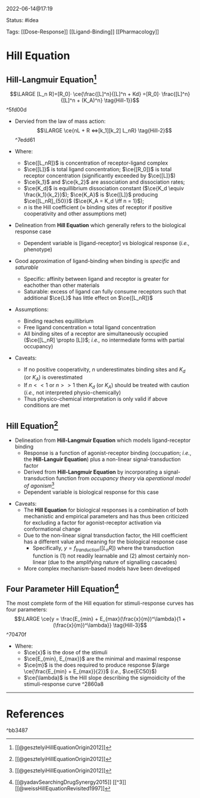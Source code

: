2022-06-14@17:19

Status: #idea

Tags: [[Dose-Response]] [[Ligand-Binding]] [[Pharmacology]]

# Hill Equation
## Hill-Langmuir Equation[^1]
$$\LARGE [L_n R]=[R_0]· \ce{\frac{[L]^n}{[L]^n + Kd} =[R_0]· \frac{[L]^n}{[L]^n + (K_A)^n} \tag{Hill-1}}$$ ^5fd00d
- Dervied from the law of mass action:
$$\LARGE \ce{nL + R <=>[k_1][k_2] L_nR} \tag{Hill-2}$$ ^7edd61
- Where:
	- $\ce{[L_nR]}$ is concentration of receptor-ligand complex
	- $\ce{[L]}$ is total ligand concentration; $\ce{[R_0]}$ is total receptor concentration (significantly exceeded by $\ce{[L]}$)
	- $\ce{k_1}$ and $\ce{k_2}$ are association and dissociation rates;
	- $\ce{K_d}$ is equillibrium dissociation constant ($\ce{K_d \equiv \frac{k_1}{k_2}}$); $\ce{K_A}$ is $\ce{[L]}$ producing $\ce{[L_nR]_{50}}$ ($\ce{K_A = K_d \iff n = 1}$); 
	- $n$ is the Hill coefficient ($\approx$ binding sites of receptor if positive cooperativity and other assumptions met)

- Delineation from __Hill Equation__ which generally refers to the biological response case
	- Dependent variable is \[ligand-receptor\] vs biological response (_i.e.,_ phenotype)
- Good approximation of ligand-binding when binding is *specific* and *saturable*
	- Specific: affinity between ligand and receptor is greater for eachother than other materials
	- Saturable: excess of ligand can fully consume receptors such that additional $\ce{L}$ has little effect on $\ce{[L_nR]}$
- Assumptions:
	- Binding reaches equillibrium
	- Free ligand concentration $\approx$ total ligand concentration
	- All binding sites of a receptor are simultaneously occupied ($\ce{[L_nR] \propto [L]}$; _i.e.,_ no intermediate forms with partial occupancy) 
- Caveats:
	- If no positive cooperativity, $n$ underestimates binding sites and $K_d$ (or $K_A$) is overestimated
	- If $n << 1$ or $n >> 1$  then $K_d$ (or $K_A$) should be treated with caution (_i.e.,_ not interpreted physio-chemically)
	- Thus physico-chemical interpretation is only valid if above conditions are met

## Hill Equation[^1]

- Delineation from __Hill-Langmuir Equation__ which models ligand-receptor binding
	-  Response is a function of agonist-receptor binding (occupation; _i.e._, the __Hill-Languir Equation__) plus a non-linear signal-transduction factor
	- Derived from __Hill-Langmuir Equation__ by incorporating a signal-transduction function from _occupancy theory_ via _operational model of agonism_[^1]
	* Dependent variable is biological response for this case
* Caveats:
	* The __Hill Equation__ for biological responses is a combination of both mechanistic and empirical parameters and has thus been criticized for excluding a factor for agonist-receptor activation via conformational change
	* Due to the non-linear signal transduction factor, the Hill coefficient has a different value and meaning for the biological response case
		* Specifically, $y = f_{tranduction}([L_nR])$ where the transduction function is (1) not readily learnable and (2) almost certainly non-linear (due to the amplifying nature of signalling cascades)
	* More complex mechanism-based models have been developed 


## Four Parameter Hill Equation[^2]
The most complete form of the Hill equation for stimuli-response curves has four parameters:
$$\LARGE \ce{y = \frac{E_{min} + E_{max}(\frac{x}{m})^\lambda}{1 + (\frac{x}{m})^\lambda}} \tag{Hill-3}$$ ^70470f
- Where:
	- $\ce{x}$ is the dose of the stimuli
	- $\ce{E_{min}, E_{max}}$ are the minimal and maximal response
	- $\ce{m}$ is the does required to produce response $\large \ce{\frac{E_{min} + E_{max}}{2}}$ (_i.e._, $\ce{EC50}$) 
	- $\ce{\lambda}$ is the Hill slope describing the sigmoidicity of the stimuli-response curve ^2860a8



---

# References

^bb3487

[^1]: [[@gesztelyiHillEquationOrigin2012]]
[^2]: [[@yadavSearchingDrugSynergy2015]]
			[[^3]] [[@weissHillEquationRevisited1997]]
